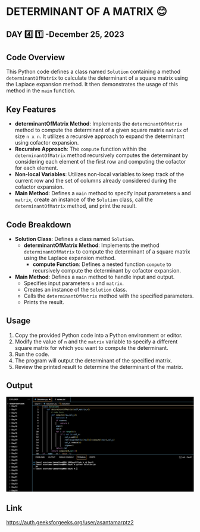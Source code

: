 # DETERMINANT OF A MATRIX :blush:
## DAY :four: :one: -December 25, 2023

## Code Overview
This Python code defines a class named `Solution` containing a method `determinantOfMatrix` to calculate the determinant of a square matrix using the Laplace expansion method. It then demonstrates the usage of this method in the `main` function.

## Key Features
- **determinantOfMatrix Method**: Implements the `determinantOfMatrix` method to compute the determinant of a given square matrix `matrix` of size `n x n`. It utilizes a recursive approach to expand the determinant using cofactor expansion.
- **Recursive Approach**: The `compute` function within the `determinantOfMatrix` method recursively computes the determinant by considering each element of the first row and computing the cofactor for each element.
- **Non-local Variables**: Utilizes non-local variables to keep track of the current row and the set of columns already considered during the cofactor expansion.
- **Main Method**: Defines a `main` method to specify input parameters `n` and `matrix`, create an instance of the `Solution` class, call the `determinantOfMatrix` method, and print the result.

## Code Breakdown
- **Solution Class**: Defines a class named `Solution`.
  - **determinantOfMatrix Method**: Implements the method `determinantOfMatrix` to compute the determinant of a square matrix using the Laplace expansion method.
    - **compute Function**: Defines a nested function `compute` to recursively compute the determinant by cofactor expansion.
- **Main Method**: Defines a `main` method to handle input and output.
  - Specifies input parameters `n` and `matrix`.
  - Creates an instance of the `Solution` class.
  - Calls the `determinantOfMatrix` method with the specified parameters.
  - Prints the result.

## Usage
1. Copy the provided Python code into a Python environment or editor.
2. Modify the value of `n` and the `matrix` variable to specify a different square matrix for which you want to compute the determinant.
3. Run the code.
4. The program will output the determinant of the specified matrix.
5. Review the printed result to determine the determinant of the matrix.

## Output

![Reference Image](s41.png)

## Link
<https://auth.geeksforgeeks.org/user/asantamarptz2>
